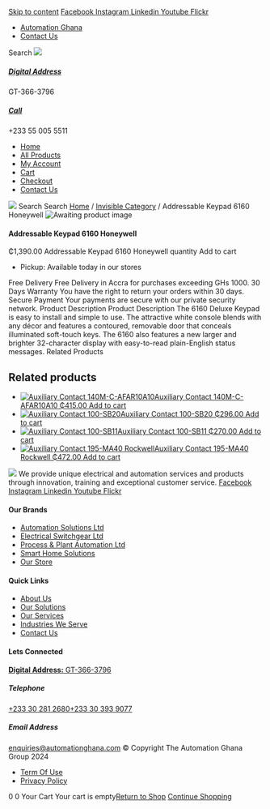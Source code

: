 [Skip to content](https://store.automationghana.com/product/addressable-keypad-6160-honeywell/#content)
[ Facebook ](https://www.facebook.com/automationgh/) [ Instagram ](https://www.instagram.com/automationgh/) [ Linkedin ](https://www.linkedin.com/company/the-automation-ghana-limited/) [ Youtube ](https://www.youtube.com/channel/UCurrRDUSm5oIW39VXjn1u0w) [ Flickr ](https://www.flickr.com/photos/181794037@N07/)
  * [ Automation Ghana ](https://automationghana.com)
  * [ Contact Us ](https://store.automationghana.com/contact/)


Search
[ ![](https://store.automationghana.com/wp-content/uploads/2024/04/Website-TAGG-Logo-BLUE.png) ](https://store.automationghana.com/)
[ ](https://maps.app.goo.gl/m4xeaagWCNbLk4jM6)
#####  [ Digital Address ](https://maps.app.goo.gl/m4xeaagWCNbLk4jM6)
GT-366-3796 
[ ](tel:+233550055511)
#####  [ Call ](tel:+233550055511)
+233 55 005 5511 
  * [Home](https://store.automationghana.com/)
  * [All Products](https://store.automationghana.com/shop/)
  * [My Account](https://store.automationghana.com/my-account/)
  * [Cart](https://store.automationghana.com/cart/)
  * [Checkout](https://store.automationghana.com/checkout/)
  * [Contact Us](https://store.automationghana.com/contact/)


[![](https://store.automationghana.com/wp-content/uploads/2024/04/AutomationGhana_logo_white.png)](https://store.automationghana.com)
Search
Search
[Home](https://store.automationghana.com) / [Invisible Category](https://store.automationghana.com/product-category/invisible-category/) / Addressable Keypad 6160 Honeywell
![Awaiting product image](https://store.automationghana.com/wp-content/uploads/woocommerce-placeholder-600x600.png)
####  Addressable Keypad 6160 Honeywell 
₵1,390.00
Addressable Keypad 6160 Honeywell quantity
Add to cart
  * Pickup: Available today in our stores


Free Delivery 
Free Delivery in Accra for purchases exceeding GHs 1000. 
30 Days Warranty 
You have the right to return your orders within 30 days. 
Secure Payment 
Your payments are secure with our private security network. 
Product Description
Product Description
The 6160 Deluxe Keypad is easy to install and simple to use. The attractive white console blends with any décor and features a contoured, removable door that conceals illuminated soft-touch keys. The 6160 also features a new larger and brighter 32-character display with easy-to-read plain-English status messages.
Related Products 
## Related products
  * [![Auxiliary Contact 140M-C-AFAR10A10](https://store.automationghana.com/wp-content/uploads/2020/12/140M-C-AFAR10A10-300x298.jpg)Auxiliary Contact 140M-C-AFAR10A10 ₵415.00 ](https://store.automationghana.com/product/auxiliary-contact-140m-c-afar10a10/)
[Add to cart](https://store.automationghana.com/product/addressable-keypad-6160-honeywell/?add-to-cart=2965)
  * [![Auxiliary Contact 100-SB20](https://store.automationghana.com/wp-content/uploads/2020/11/Allen-Bradley-100S-300x300.jpg)Auxiliary Contact 100-SB20 ₵296.00 ](https://store.automationghana.com/product/auxiliary-contact-100-sb20/)
[Add to cart](https://store.automationghana.com/product/addressable-keypad-6160-honeywell/?add-to-cart=2956)
  * [![Auxiliary Contact 100-SB11](https://store.automationghana.com/wp-content/uploads/2020/11/Allen-Bradley-100S-300x300.jpg)Auxiliary Contact 100-SB11 ₵270.00 ](https://store.automationghana.com/product/auxiliary-contact-100-sb11/)
[Add to cart](https://store.automationghana.com/product/addressable-keypad-6160-honeywell/?add-to-cart=2954)
  * [![Auxiliary Contact 195-MA40 Rockwell](https://store.automationghana.com/wp-content/uploads/2020/11/195-MA40.jpg)Auxiliary Contact 195-MA40 Rockwell ₵472.00 ](https://store.automationghana.com/product/auxiliary-contact-195-ma40/)
[Add to cart](https://store.automationghana.com/product/addressable-keypad-6160-honeywell/?add-to-cart=2944)


![](https://store.automationghana.com/wp-content/uploads/2024/04/AutomationGhana_logo_white.png)
We provide unique electrical and automation services and products through innovation, training and exceptional customer service.
[ Facebook ](https://www.facebook.com/automationgh/) [ Instagram ](https://www.instagram.com/automationgh/) [ Linkedin ](https://www.linkedin.com/company/the-automation-ghana-limited/) [ Youtube ](https://www.youtube.com/channel/UCurrRDUSm5oIW39VXjn1u0w) [ Flickr ](https://www.flickr.com/photos/181794037@N07/)
#### Our Brands
  * [ Automation Solutions Ltd ](https://store.automationghana.com/product/addressable-keypad-6160-honeywell/)
  * [ Electrical Switchgear Ltd ](https://store.automationghana.com/product/addressable-keypad-6160-honeywell/)
  * [ Process & Plant Automation Ltd ](https://store.automationghana.com/product/addressable-keypad-6160-honeywell/)
  * [ Smart Home Solutions ](https://store.automationghana.com/product/addressable-keypad-6160-honeywell/)
  * [ Our Store ](https://store.automationghana.com/product/addressable-keypad-6160-honeywell/)


#### Quick Links
  * [ About Us ](https://store.automationghana.com/product/addressable-keypad-6160-honeywell/)
  * [ Our Solutions ](https://store.automationghana.com/product/addressable-keypad-6160-honeywell/)
  * [ Our Services ](https://store.automationghana.com/product/addressable-keypad-6160-honeywell/)
  * [ Industries We Serve ](https://store.automationghana.com/product/addressable-keypad-6160-honeywell/)
  * [ Contact Us ](https://store.automationghana.com/product/addressable-keypad-6160-honeywell/)


#### Lets Connected
[**Digital Address:** GT-366-3796](https://maps.app.goo.gl/m4xeaagWCNbLk4jM6)
#####  Telephone 
[ +233 30 281 2680](tel:+233302812680)[+233 30 393 9077](https://store.automationghana.com/product/addressable-keypad-6160-honeywell/+233303939077)
#####  Email Address 
enquiries@automationghana.com 
© Copyright The Automation Ghana Group 2024
  * [ Term Of Use ](https://store.automationghana.com/product/addressable-keypad-6160-honeywell/)
  * [ Privacy Policy ](https://store.automationghana.com/product/addressable-keypad-6160-honeywell/)


0
0
Your Cart
Your cart is empty[Return to Shop](https://store.automationghana.com/shop/)
[Continue Shopping](https://store.automationghana.com/product/addressable-keypad-6160-honeywell/)
